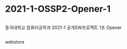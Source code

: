 # 2021-1-OSSP2-Opener-1
동국대학교 컴퓨터공학과 2021-1 공개SW프로젝트 1조 Opener

webstore

<!DOCTYPE html>

<html>

<head>
         <meta charset="utf-8">
         <title>firebase web</title> 
         <style media="screen">
                  body{                     
                  display: flex;
                  min-height: 100vh;
                  width: 100%; 
                  pading: 0;
                  margin: 0;
                  algin-items: center;
                  justify-content: center;
                  flex-direction: column;
                  }
                           
                  #uploader {
                  -webkit-appearance: none;
                  appearance: none;
                  width: 50%;
                  margin-bottom: 10px;
                  }
         </style>
</head>

<body>

<progress value="0" max="100" id="uploader">0%</progress>
<input type="file" value="upload" id="fileButton" />

<script
src="https://www.gstatic.com/firebasejs/8.5.0/firebase-app.js"></script>
<script>
         //initialize firebase
         var config = {
         apiKey: "AIzaSyBFpJ_jHiLPpl4HZckHefuj4_XJxSQTvlg",
         authDomain: "opensw-opener.firebaseapp.com",
         databaseURL: "https://opensw-opener-default-rtdb.firebaseio.com",
         storageBucket: "opensw-opener.appspot.com",
         };
         firebase.initializeApp(config)
         
         // get elements
         var uploader = document.getElementById('uploader');
         var fileButton = document.getElementById('filebutton');
         
         // listen for file selection
         fileButton.addEventListener('chane', function(e) {
                  //get file
                  var file = e.target.files[0];
         
                  //create a storage ref
                  var storageRef = firebase.storage().ref('welvi/' + file.name);
         
                  //upload file
                  var task = storageRef.put(file);
         
                  //update progress bar
                  task.on('state_changed',
                  
                           function progress(snapshot) {
                           var percentage = (snapshot.bytesTransferred / snapshot.totalBytes) * 100;
                           uploader.value = percentage;
                           },
                  
                           function error(err) {
                  
                           },
                  
                           function complete() {
                  
                           }
                  
                  );
         });

</script>

</body>
        
</html>
